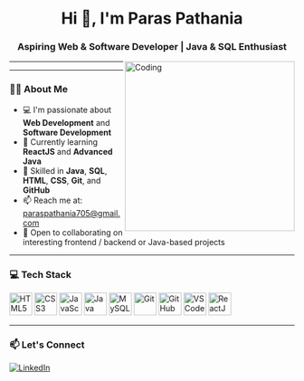 <h1 align="center">Hi 👋, I'm Paras Pathania</h1>
<h3 align="center">Aspiring Web & Software Developer | Java & SQL Enthusiast</h3>

<img align="right" alt="Coding" width="300" src="https://media.giphy.com/media/qgQUggAC3Pfv687qPC/giphy.gif" />

---

---

### 👨‍💻 About Me

- 💻 I'm passionate about **Web Development** and **Software Development**
- 🌱 Currently learning **ReactJS** and **Advanced Java**
- 🧠 Skilled in **Java**, **SQL**, **HTML**, **CSS**, **Git**, and **GitHub**
- 📫 Reach me at: paraspathania705@gmail.com
- 🤝 Open to collaborating on interesting frontend / backend or Java-based projects

---

### 💻 Tech Stack

<p align="left">
  <img src="https://cdn.jsdelivr.net/gh/devicons/devicon/icons/html5/html5-original.svg" width="40" height="40" alt="HTML5" />
  <img src="https://cdn.jsdelivr.net/gh/devicons/devicon/icons/css3/css3-original.svg" width="40" height="40" alt="CSS3" />
  <img src="https://cdn.jsdelivr.net/gh/devicons/devicon/icons/javascript/javascript-original.svg" width="40" height="40" alt="JavaScript" />
  <img src="https://cdn.jsdelivr.net/gh/devicons/devicon/icons/java/java-original.svg" width="40" height="40" alt="Java" />
  <img src="https://cdn.jsdelivr.net/gh/devicons/devicon/icons/mysql/mysql-original.svg" width="40" height="40" alt="MySQL" />
  <img src="https://cdn.jsdelivr.net/gh/devicons/devicon/icons/git/git-original.svg" width="40" height="40" alt="Git" />
  <img src="https://cdn.jsdelivr.net/gh/devicons/devicon/icons/github/github-original.svg" width="40" height="40" alt="GitHub" />
  <img src="https://cdn.jsdelivr.net/gh/devicons/devicon/icons/vscode/vscode-original.svg" width="40" height="40" alt="VS Code" />
  <img src="https://cdn.jsdelivr.net/gh/devicons/devicon/icons/react/react-original.svg" width="40" height="40" alt="ReactJS" />
</p>


---

### 📫 Let's Connect

[![LinkedIn](https://img.shields.io/badge/-LinkedIn-blue?logo=linkedin&logoColor=white)](https://linkedin.com/in/paras-pathania-01a793327)

